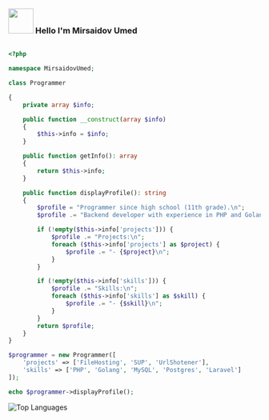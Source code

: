 ### <img src="https://media3.giphy.com/media/v1.Y2lkPTc5MGI3NjExZXZidGxtczZvZXF6YTVrOWxoZ3JtbWJzbGQ1Zmo0eGs3NDc2ZjhmeSZlcD12MV9pbnRlcm5hbF9naWZfYnlfaWQmY3Q9Zw/QAsHga1AB6dIGUsui6/giphy.webp" width="50"> Hello I'm Mirsaidov Umed 
```php

<?php

namespace MirsaidovUmed;

class Programmer

{
    private array $info;

    public function __construct(array $info)
    {
        $this->info = $info;
    }

    public function getInfo(): array
    {
        return $this->info;
    }

    public function displayProfile(): string
    {
        $profile = "Programmer since high school (11th grade).\n";
        $profile .= "Backend developer with experience in PHP and Golang.\n";

        if (!empty($this->info['projects'])) {
            $profile .= "Projects:\n";
            foreach ($this->info['projects'] as $project) {
                $profile .= "- {$project}\n";
            }
        }

        if (!empty($this->info['skills'])) {
            $profile .= "Skills:\n";
            foreach ($this->info['skills'] as $skill) {
                $profile .= "- {$skill}\n";
            }
        }
        return $profile;
    }
}

$programmer = new Programmer([
    'projects' => ['FileHosting', 'SUP', 'UrlShotener'],
    'skills' => ['PHP', 'Golang', 'MySQL', 'Postgres', 'Laravel']
]);

echo $programmer->displayProfile();
```

![Top Languages](https://github-readme-stats.vercel.app/api/top-langs?username-mirsaidovumed&hide=html&show_icons=true&locale=en&theme=tokyonight)